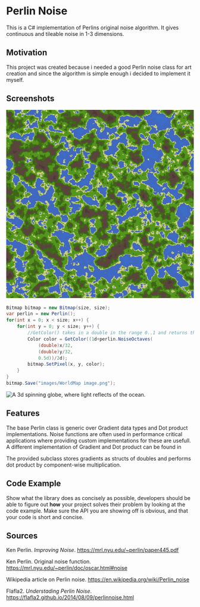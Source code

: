 # Perlin Noise
This is a C# implementation of Perlins original noise algorithm. It gives continuous and tileable noise in 1-3 dimensions.

## Motivation
This project was created because i needed a good Perlin noise class for art creation and since the algorithm is simple enough i decided to implement it myself.
 
## Screenshots
![](/images/WorldMap-image.png?raw=true "2D world map created using noise with multiple octaves.")

```C#
Bitmap bitmap = new Bitmap(size, size);
var perlin = new Perlin();
for(int x = 0; x < size; x++) {
	for(int y = 0; y < size; y++) {
	    //GetColor() takes in a double in the range 0..1 and returns the proper color
		Color color = GetColor((1d+perlin.NoiseOctaves(
			(double)x/32,
			(double)y/32,
			0.5d))/2d);
		bitmap.SetPixel(x, y, color);
	}
}
bitmap.Save("images/WorldMap image.png");
```

![](/images/out.gif?raw=true "A 3d spinning globe, where light reflects of the ocean.")

## Features
The base Perlin class is generic over Gradient data types and Dot product implementations. Noise functions are often used in performance critical applications where providing custom implementations for these are usefull. A different implementation of Gradient and Dot product can be found in 

The provided subclass stores gradients as structs of doubles and performs dot product by component-wise multiplication.

## Code Example
Show what the library does as concisely as possible, developers should be able to figure out **how** your project solves their problem by looking at the code example. Make sure the API you are showing off is obvious, and that your code is short and concise.

## Sources
Ken Perlin. *Improving Noise*. https://mrl.nyu.edu/~perlin/paper445.pdf

Ken Perlin. Original noise function.
https://mrl.nyu.edu/~perlin/doc/oscar.html#noise

Wikipedia article on Perlin noise. https://en.wikipedia.org/wiki/Perlin_noise

Flafla2. *Understading Perlin Noise*.
https://flafla2.github.io/2014/08/09/perlinnoise.html